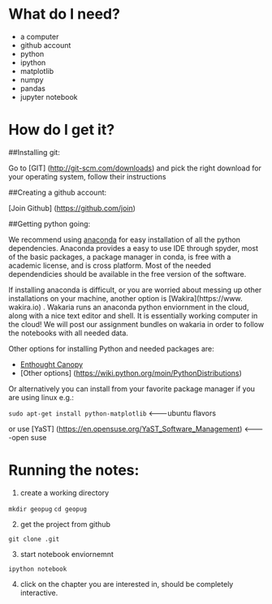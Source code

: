  
What do I need?
=======================================

* a computer 
* github account 
* python
* ipython
* matplotlib
* numpy 
* pandas
* jupyter notebook 

How do I get it?
=======================================

##Installing git:

Go to [GIT] (http://git-scm.com/downloads) and pick the right download for your operating system, follow their instructions

##Creating a github account: 

[Join Github] (https://github.com/join)

##Getting python going: 

We recommend using  [anaconda](https://store.continuum.io/cshop/anaconda/) for easy installation of all the python dependencies. 
Anaconda provides a easy to use IDE through spyder, most of the basic packages, a package manager in conda, is
free with a academic license, and is cross platform. Most of the needed dependendicies should be available in the free version of the software.

If installing anaconda is difficult, or you are worried about messing up other installations on your machine, another option is [Wakira](https://www.
wakira.io) . Wakaria runs an anaconda python enviornment in the cloud, along with a nice text editor and shell. It is essentially working computer
in the cloud! We will post our assignment bundles on wakaria in order to follow the notebooks with all needed data.

Other options for installing Python and needed packages are:

* [Enthought Canopy](https://www.enthought.com/products/canopy/)
* [Other options] (https://wiki.python.org/moin/PythonDistributions)

Or alternatively you can install from your favorite package manager if you are using linux e.g.:


  `sudo apt-get install python-matplotlib` <---ubuntu flavors
 
or use [YaST] (https://en.opensuse.org/YaST_Software_Management) <----open suse

Running the notes:
=====================================

1. create a working directory

  `mkdir geopug`
  `cd geopug` 
  
2. get the project from github

  `git clone .git`


3. start notebook enviornemnt

  `ipython notebook`

4. click on the chapter you are interested in, should be completely interactive. 




